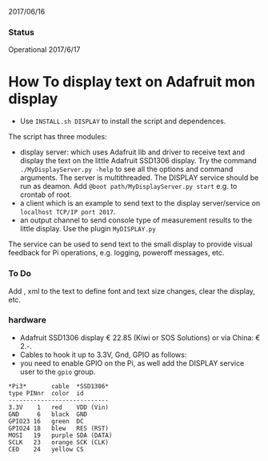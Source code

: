 2017/06/16
### Status
Operational 2017/6/17

# How To display text on Adafruit mon display
* Use `INSTALL.sh DISPLAY` to install the script and dependences.

The script has three modules:
* display server: which uses Adafruit lib and driver to receive text and display the text on the little Adafruit SSD1306 display. Try the command `./MyDisplayServer.py -help` to see all the options and command arguments. The server is multithreaded.
The DISPLAY service should be run as deamon. Add `@boot path/MyDisplayServer.py start`  e.g. to crontab of root.
* a client which is an example to send text to the display server/service on `localhost TCP/IP port 2017`.
* an output channel to send console type of measurement results to the little display. Use the plugin `MyDISPLAY.py`

The service can be used to send text to the small display to provide visual feedback for Pi operations, e.g. logging, poweroff messages, etc.

### To Do
Add <text>, <clear> xml to the text to define font and text size changes, clear the display, etc.

### hardware
* Adafruit SSD1306  display  € 22.85 (Kiwi or SOS Solutions) or via China: € 2.-.
* Cables to hook it up to 3.3V, Gnd, GPIO as follows:
* you need to enable GPIO on the Pi, as well add the DISPLAY service user to the `gpio` group.
```
*Pi3*       cable  *SSD1306*
type PINnr  color  id
----------------------------
3.3V    1   red    VDD (Vin)
GND     6   black  GND
GPIO23 16   green  DC
GPIO24 18   blew   RES (RST)
MOSI   19   purple SDA (DATA)
SCLK   23   orange SCK (CLK)
CEO    24   yellow CS
```

